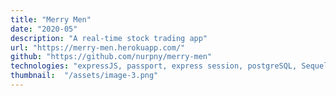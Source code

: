 ```yaml
---
title: "Merry Men"
date: "2020-05"
description: "A real-time stock trading app"
url: "https://merry-men.herokuapp.com/"
github: "https://github.com/nurpny/merry-men"
technologies: "expressJS, passport, express session, postgreSQL, Sequelize, React, Redux, react-redux, mocha, chai, enzyme, IEX Cloud API"
thumbnail:  "/assets/image-3.png"
---
```


